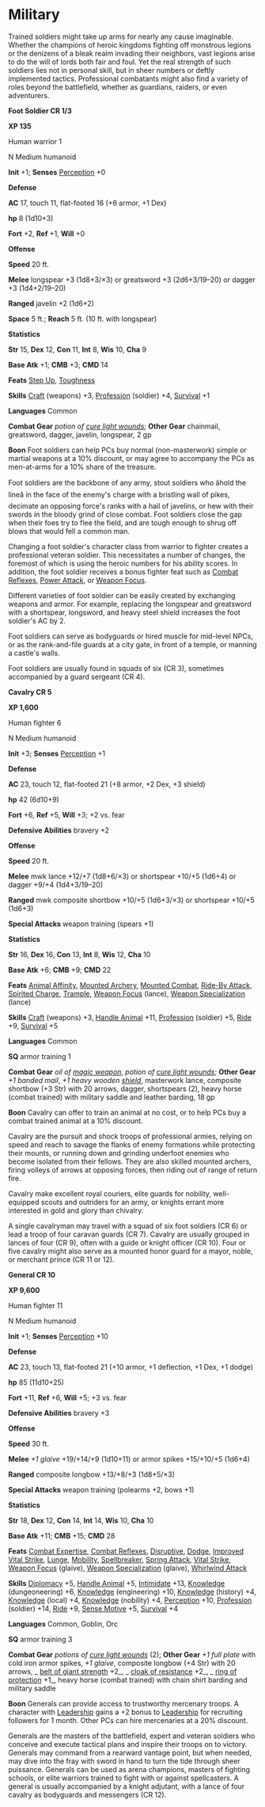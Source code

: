 # Military

Trained soldiers might take up arms for nearly any cause imaginable. Whether the champions of heroic kingdoms fighting off monstrous legions or the denizens of a bleak realm invading their neighbors, vast legions arise to do the will of lords both fair and foul. Yet the real strength of such soldiers lies not in personal skill, but in sheer numbers or deftly implemented tactics. Professional combatants might also find a variety of roles beyond the battlefield, whether as guardians, raiders, or even adventurers.

**Foot Soldier CR 1/3**

**XP 135**

Human warrior 1

N Medium humanoid

**Init** +1; **Senses** [Perception](../../skills/perception.html#_perception) +0

**Defense**

**AC** 17, touch 11, flat-footed 16 (+6 armor, +1 Dex)

**hp** 8 (1d10+3)

**Fort** +2, **Ref** +1, **Will** +0

**Offense**

**Speed** 20 ft.

**Melee** longspear +3 (1d8+3/×3) or greatsword +3 (2d6+3/19–20) or dagger +3 (1d4+2/19–20)

**Ranged** javelin +2 (1d6+2)

**Space** 5 ft.; **Reach** 5 ft. (10 ft. with longspear)

**Statistics**

**Str** 15, **Dex** 12, **Con** 11, **Int** 8, **Wis** 10, **Cha** 9

**Base Atk** +1; **CMB** +3; **CMD** 14

**Feats** [Step Up](../../feats.html#_step-up), [Toughness](../../feats.html#_toughness)

**Skills** [Craft](../../skills/craft.html#_craft) (weapons) +3, [Profession](../../skills/profession.html#_profession) (soldier) +4, [Survival](../../skills/survival.html#_survival) +1

**Languages** Common

**Combat Gear** _potion of [cure light wounds](../../spells/cureLightWounds.html#_cure-light-wounds)_; **Other Gear** chainmail, greatsword, dagger, javelin, longspear, 2 gp

**Boon** Foot soldiers can help PCs buy normal (non-masterwork) simple or martial weapons at a 10% discount, or may agree to accompany the PCs as men-at-arms for a 10% share of the treasure.

Foot soldiers are the backbone of any army, stout soldiers who âhold the lineâ in the face of the enemy's charge with a bristling wall of pikes, decimate an opposing force's ranks with a hail of javelins, or hew with their swords in the bloody grind of close combat. Foot soldiers close the gap when their foes try to flee the field, and are tough enough to shrug off blows that would fell a common man.

Changing a foot soldier's character class from warrior to fighter creates a professional veteran soldier. This necessitates a number of changes, the foremost of which is using the heroic numbers for his ability scores. In addition, the foot soldier receives a bonus fighter feat such as [Combat Reflexes](../../feats.html#_combat-reflexes), [Power Attack](../../feats.html#_power-attack), or [Weapon Focus](../../feats.html#_weapon-focus).

Different varieties of foot soldier can be easily created by exchanging weapons and armor. For example, replacing the longspear and greatsword with a shortspear, longsword, and heavy steel shield increases the foot soldier's AC by 2.

Foot soldiers can serve as bodyguards or hired muscle for mid-level NPCs, or as the rank-and-file guards at a city gate, in front of a temple, or manning a castle's walls.

Foot soldiers are usually found in squads of six (CR 3), sometimes accompanied by a guard sergeant (CR 4).

**Cavalry CR 5**

**XP 1,600**

Human fighter 6

N Medium humanoid

**Init** +3; **Senses** [Perception](../../skills/perception.html#_perception) +1

**Defense**

**AC** 23, touch 12, flat-footed 21 (+8 armor, +2 Dex, +3 shield)

**hp** 42 (6d10+9)

**Fort** +6, **Ref** +5, **Will** +3; +2 vs. fear

**Defensive Abilities** bravery +2

**Offense**

**Speed** 20 ft.

**Melee** mwk lance +12/+7 (1d8+6/×3) or shortspear +10/+5 (1d6+4) or dagger +9/+4 (1d4+3/19–20)

**Ranged** mwk composite shortbow +10/+5 (1d6+3/×3) or shortspear +10/+5 (1d6+3)

**Special Attacks** weapon training (spears +1)

**Statistics**

**Str** 16, **Dex** 16, **Con** 13, **Int** 8, **Wis** 12, **Cha** 10

**Base Atk** +6; **CMB** +9; **CMD** 22

**Feats** [Animal Affinity](../../feats.html#_animal-affinity), [Mounted Archery](../../feats.html#_mounted-archery), [Mounted Combat](../../feats.html#_mounted-combat), [Ride-By Attack](../../feats.html#_ride-by-attack), [Spirited Charge](../../feats.html#_spirited-charge), [Trample](../../feats.html#_trample), [Weapon Focus](../../feats.html#_weapon-focus) (lance), [Weapon Specialization](../../feats.html#_weapon-specialization) (lance)

**Skills** [Craft](../../skills/craft.html#_craft) (weapons) +3, [Handle Animal](../../skills/handleAnimal.html#_handle-animal) +11, [Profession](../../skills/profession.html#_profession) (soldier) +5, [Ride](../../skills/ride.html#_ride) +9, [Survival](../../skills/survival.html#_survival) +5

**Languages** Common

**SQ** armor training 1

**Combat Gear** _oil of [magic weapon](../../spells/magicWeapon.html#_magic-weapon)_, _potion of [cure light wounds](../../spells/cureLightWounds.html#_cure-light-wounds)_; **Other Gear** _+1 banded mail_, _+1 heavy wooden [shield](../../spells/shield.html#_shield)_, masterwork lance, composite shortbow (+3 Str) with 20 arrows, dagger, shortspears (2), heavy horse (combat trained) with military saddle and leather barding, 18 gp

**Boon** Cavalry can offer to train an animal at no cost, or to help PCs buy a combat trained animal at a 10% discount.

Cavalry are the pursuit and shock troops of professional armies, relying on speed and reach to savage the flanks of enemy formations while protecting their mounts, or running down and grinding underfoot enemies who become isolated from their fellows. They are also skilled mounted archers, firing volleys of arrows at opposing forces, then riding out of range of return fire.

Cavalry make excellent royal couriers, elite guards for nobility, well-equipped scouts and outriders for an army, or knights errant more interested in gold and glory than chivalry.

A single cavalryman may travel with a squad of six foot soldiers (CR 6) or lead a troop of four caravan guards (CR 7). Cavalry are usually grouped in lances of four (CR 9), often with a guide or knight officer (CR 10). Four or five cavalry might also serve as a mounted honor guard for a mayor, noble, or merchant prince (CR 11 or 12).

**General CR 10**

**XP 9,600**

Human fighter 11

N Medium humanoid

**Init** +1; **Senses** [Perception](../../skills/perception.html#_perception) +10

**Defense**

**AC** 23, touch 13, flat-footed 21 (+10 armor, +1 deflection, +1 Dex, +1 dodge)

**hp** 85 (11d10+25)

**Fort** +11, **Ref** +6, **Will** +5; +3 vs. fear

**Defensive Abilities** bravery +3

**Offense**

**Speed** 30 ft.

**Melee** _+1 glaive_ +19/+14/+9 (1d10+11) or armor spikes +15/+10/+5 (1d6+4)

**Ranged** composite longbow +13/+8/+3 (1d8+5/×3)

**Special Attacks** weapon training (polearms +2, bows +1)

**Statistics**

**Str** 18, **Dex** 12, **Con** 14, **Int** 14, **Wis** 10, **Cha** 10

**Base Atk** +11; **CMB** +15; **CMD** 28

**Feats** [Combat Expertise](../../feats.html#_combat-expertise), [Combat Reflexes](../../feats.html#_combat-reflexes), [Disruptive](../../feats.html#_disruptive), [Dodge](../../feats.html#_dodge), [Improved Vital Strike](../../feats.html#_improved-vital-strike), [Lunge](../../feats.html#_lunge), [Mobility](../../feats.html#_mobility), [Spellbreaker](../../feats.html#_spellbreaker), [Spring Attack](../../feats.html#_spring-attack), [Vital Strike](../../feats.html#_vital-strike), [Weapon Focus](../../feats.html#_weapon-focus) (glaive), [Weapon Specialization](../../feats.html#_weapon-specialization) (glaive), [Whirlwind Attack](../../feats.html#_whirlwind-attack)

**Skills** [Diplomacy](../../skills/diplomacy.html#_diplomacy) +5, [Handle Animal](../../skills/handleAnimal.html#_handle-animal) +5, [Intimidate](../../skills/intimidate.html#_intimidate) +13, [Knowledge](../../skills/knowledge.html#_knowledge) (dungeoneering) +6, [Knowledge](../../skills/knowledge.html#_knowledge) (engineering) +10, [Knowledge](../../skills/knowledge.html#_knowledge) (history) +4, [Knowledge](../../skills/knowledge.html#_knowledge) (local) +4, [Knowledge](../../skills/knowledge.html#_knowledge) (nobility) +4, [Perception](../../skills/perception.html#_perception) +10, [Profession](../../skills/profession.html#_profession) (soldier) +14, [Ride](../../skills/ride.html#_ride) +9, [Sense Motive](../../skills/senseMotive.html#_sense-motive) +5, [Survival](../../skills/survival.html#_survival) +4

**Languages** Common, Goblin, Orc

**SQ** armor training 3

**Combat Gear** _potions of [cure light wounds](../../spells/cureLightWounds.html#_cure-light-wounds)_ (2); **Other Gear** _+1 full plate_ with cold iron armor spikes, _+1 glaive_, composite longbow (+4 Str) with 20 arrows, _ [belt of giant strength](../../magicItems/wondrousItems.html#_belt-of-giant-strength) +2_, _ [cloak of resistance](../../magicItems/wondrousItems.html#_cloak-of-resistance) +2_, _ [ring of protection](../../magicItems/rings.html#_ring-of-protection) +1_, heavy horse (combat trained) with chain shirt barding and military saddle

**Boon** Generals can provide access to trustworthy mercenary troops. A character with [Leadership](../../feats.html#_leadership) gains a +2 bonus to [Leadership](../../feats.html#_leadership) for recruiting followers for 1 month. Other PCs can hire mercenaries at a 20% discount.

Generals are the masters of the battlefield, expert and veteran soldiers who conceive and execute tactical plans and inspire their troops on to victory. Generals may command from a rearward vantage point, but when needed, may dive into the fray with sword in hand to turn the tide through sheer puissance. Generals can be used as arena champions, masters of fighting schools, or elite warriors trained to fight with or against spellcasters. A general is usually accompanied by a knight adjutant, with a lance of four cavalry as bodyguards and messengers (CR 12).

